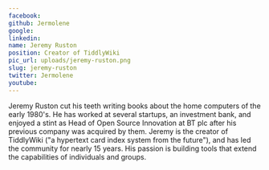 ```yaml
---
facebook: 
github: Jermolene
google: 
linkedin: 
name: Jeremy Ruston
position: Creator of TiddlyWiki
pic_url: uploads/jeremy-ruston.png
slug: jeremy-ruston
twitter: Jermolene
youtube: 
---
```

<p>Jeremy Ruston cut his teeth writing books about the home computers of the early 1980&#39;s. He has worked at several startups, an investment bank, and enjoyed a stint as Head of Open Source Innovation at BT plc after his previous company was acquired by them. Jeremy is the creator of TiddlyWiki (&quot;a hypertext card index system from the future&quot;), and has led the community for nearly 15 years. His passion is building tools that extend the capabilities of individuals and groups.</p>
